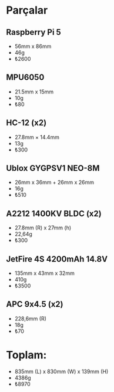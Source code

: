 # Parçalar
## Raspberry Pi 5
- 56mm x 86mm
- 46g
- ₺2600
## MPU6050
- 21.5mm x 15mm
- 10g
- ₺80
## HC-12 (x2)
- 27.8mm × 14.4mm
- 13g
- ₺300
## Ublox GYGPSV1 NEO-8M
- 26mm x 36mm + 26mm x 26mm
- 16g
- ₺510
## A2212 1400KV BLDC (x2)
- 27.8mm (R) x 27mm (h)
- 22,64g
- ₺300
## JetFire 4S 4200mAh 14.8V
- 135mm x 43mm x 32mm
- 410g
- ₺3500
## APC 9x4.5 (x2)
- 228,6mm (R)
- 18g
- ₺70

# Toplam:
- 835mm (L) x 830mm (W) x 139mm (H)
- 4386g
- ₺8970
